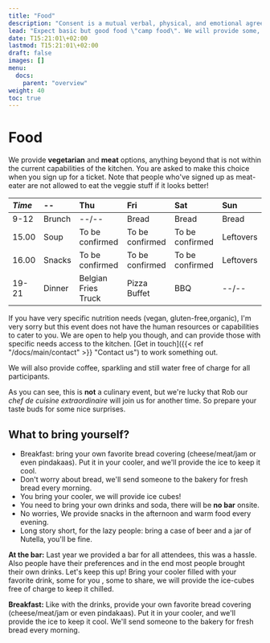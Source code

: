 ```yaml
---
title: "Food"
description: "Consent is a mutual verbal, physical, and emotional agreement that happens without manipulation, threats, or head games."
lead: "Expect basic but good food \"camp food\". We will provide some, but you have to bring some as well."
date: T15:21:01\+02:00
lastmod: T15:21:01\+02:00
draft: false
images: []
menu: 
  docs:
    parent: "overview"
weight: 40
toc: true
---
```

# Food


We provide **vegetarian** and **meat** options, anything beyond that is not within the current capabilities of the kitchen. You are asked to make this choice when you sign up for a ticket. Note that people who've signed up as meat-eater are not allowed to eat the veggie stuff if it looks better!

| _Time_ | -- | Thu | Fri | Sat | Sun |
| :--- | :--- | :--- | :--- | :--- | :--- |
| 9-12 | Brunch | --/-- | Bread | Bread | Bread |
| 15.00 | Soup | To be confirmed |To be confirmed  |To be confirmed | Leftovers |
| 16.00 | Snacks | To be confirmed | To be confirmed | To be confirmed | Leftovers |
| 19-21 | Dinner | Belgian Fries Truck | Pizza Buffet | BBQ | --/-- |

If you have very specific nutrition needs \(vegan, gluten-free,organic\), I'm very sorry but this event does not have the human resources or capabilities to cater to you. We are open to help you though, and can provide those with specific needs access to the kitchen. [Get in touch]({{< ref "/docs/main/contact" >}} "Contact us") to work something out.

We will also provide coffee, sparkling and still water free of charge for all participants.

As you can see, this is **not** a culinary event, but we're lucky that Rob our *chef de cuisine extraordinaire* will join us for another time. So prepare your taste buds for some nice surprises. 


## What to bring yourself?
* Breakfast: bring your own favorite bread covering (cheese/meat/jam or even pindakaas). Put it in your cooler, and we'll provide the ice to keep it cool. 
* Don't worry about bread, we'll send someone to the bakery for fresh bread every morning.
* You bring your cooler, we will provide ice cubes!
* You need to bring your own drinks and soda, there will be **no bar** onsite.
* No worries, We provide snacks in the afternoon and warm food every evening.
* Long story short, for the lazy people: bring a case of beer and a jar of Nutella, you'll be fine.

**At the bar:** Last year we provided a bar for all attendees, this was a hassle. Also people have their preferences and in the end most people brought their own drinks. Let's keep this up! Bring your cooler filled with your favorite drink, some for you , some to share, we will provide the ice-cubes free of charge to keep it chilled.

**Breakfast:** Like with the drinks, provide your own favorite bread covering (cheese/meat/jam or even pindakaas). Put it in your cooler, and we'll provide the ice to keep it cool. We'll send someone to the bakery for fresh bread every morning.